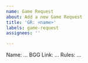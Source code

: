 ```yaml
---
name: Game Request
about: Add a new Game Request
title: 'GR: <name>'
labels: game-request
assignees: ''

---
```


Name: ...
BGG Link: ...
Rules: ...
